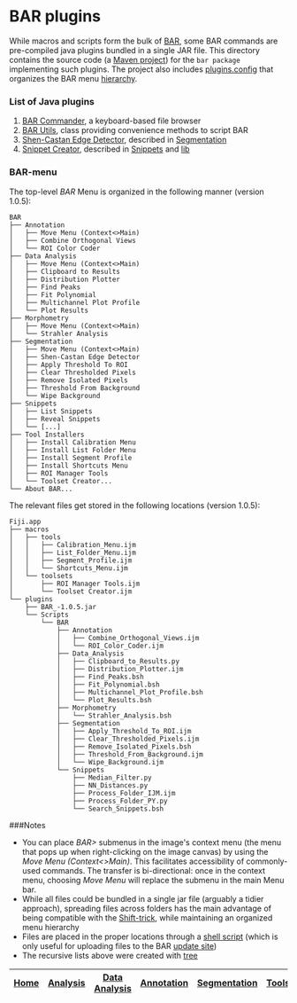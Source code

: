 # BAR plugins

While macros and scripts form the bulk of [BAR][Home], some BAR commands are pre-compiled
java plugins bundled in a single JAR file. This directory contains the source code (a
[Maven project](http://fiji.sc/Maven)) for the `bar package` implementing such plugins.
The project also includes [plugins.config](./src/main/resources/plugins.config) that
organizes the BAR menu [hierarchy](#bar-menu).

### List of Java plugins
  1. [BAR Commander](./src/main/java/bar/plugin/Commander.java), a keyboard-based file browser
  1. [BAR Utils](./src/main/java/bar/Utils.java), class providing convenience methods to script BAR
  1. [Shen-Castan Edge Detector](./src/main/java/bar/plugin/ShenCastan.java), described in
     [Segmentation](../Segmentation/README.md#shen-castan-edge-detector)
  1. [Snippet Creator](./src/main/java/bar/plugin/SnippetCreator.java), described in
     [Snippets](../Snippets/README.md#snippets) and [lib](../lib/README.md#lib)


### BAR-menu
The top-level _BAR_ Menu is organized in the following manner (version 1.0.5):

    BAR
    ├── Annotation
    │   ├── Move Menu (Context<>Main)
    │   ├── Combine Orthogonal Views
    │   └── ROI Color Coder
    ├── Data Analysis
    │   ├── Move Menu (Context<>Main)
    │   ├── Clipboard to Results
    │   ├── Distribution Plotter
    │   ├── Find Peaks
    │   ├── Fit Polynomial
    │   ├── Multichannel Plot Profile
    │   └── Plot Results
    ├── Morphometry
    │   ├── Move Menu (Context<>Main)
    │   └── Strahler Analysis
    ├── Segmentation
    │   ├── Move Menu (Context<>Main)
    │   ├── Shen-Castan Edge Detector
    │   ├── Apply Threshold To ROI
    │   ├── Clear Thresholded Pixels
    │   ├── Remove Isolated Pixels
    │   ├── Threshold From Background
    │   └── Wipe Background
    ├── Snippets
    │   ├── List Snippets
    │   ├── Reveal Snippets
    │   └── [...]
    ├── Tool Installers
    │   ├── Install Calibration Menu
    │   ├── Install List Folder Menu
    │   ├── Install Segment Profile
    │   ├── Install Shortcuts Menu
    │   ├── ROI Manager Tools
    │   └── Toolset Creator...
    └── About BAR...



The relevant files get stored in the following locations (version 1.0.5):

    Fiji.app
    ├── macros
    │   ├── tools
    │   │   ├── Calibration_Menu.ijm
    │   │   ├── List_Folder_Menu.ijm
    │   │   ├── Segment_Profile.ijm
    │   │   └── Shortcuts_Menu.ijm
    │   └── toolsets
    │       ├── ROI Manager Tools.ijm
    │       └── Toolset Creator.ijm
    └── plugins
        ├── BAR_-1.0.5.jar
        └── Scripts
            └── BAR
                ├── Annotation
                │   ├── Combine_Orthogonal_Views.ijm
                │   └── ROI_Color_Coder.ijm
                ├── Data_Analysis
                │   ├── Clipboard_to_Results.py
                │   ├── Distribution_Plotter.ijm
                │   ├── Find_Peaks.bsh
                │   ├── Fit_Polynomial.bsh
                │   ├── Multichannel_Plot_Profile.bsh
                │   └── Plot_Results.bsh
                ├── Morphometry
                │   └── Strahler_Analysis.bsh
                ├── Segmentation
                │   ├── Apply_Threshold_To_ROI.ijm
                │   ├── Clear_Thresholded_Pixels.ijm
                │   ├── Remove_Isolated_Pixels.bsh
                │   ├── Threshold_From_Background.ijm
                │   └── Wipe_Background.ijm
                └── Snippets
                    ├── Median_Filter.py
                    ├── NN_Distances.py
                    ├── Process_Folder_IJM.ijm
                    ├── Process_Folder_PY.py
                    └── Search_Snippets.bsh


###Notes
   - You can place _BAR>_ submenus in the image's context menu (the menu that pops up when
   right-clicking on the image canvas) by using the _Move Menu (Context<>Main)_. This
   facilitates accessibility of commonly-used commands. The transfer is bi-directional:
   once in the context menu, choosing _Move Menu_ will replace the submenu in the main
   Menu bar.
   - While all files could be bundled in a single jar file (arguably a tidier approach),
   spreading files across folders has the main advantage of being compatible with the
   [Shift-trick](http://fiji.sc/BAR#OpeningBAR), while maintaining an organized menu
   hierarchy
   - Files are placed in the proper locations through a [shell script](../misc/symlink_bar.sh)
   (which is only useful for uploading files to the BAR [update site](http://sites.imagej.net/Tiago/))
   - The recursive lists above were created with [tree](http://mama.indstate.edu/users/ice/tree/)




| [Home] | [Analysis] | [Data Analysis] | [Annotation] | [Segmentation] | [Tools] | [Plugins] | [lib] | [Snippets] | [Fiji] |
|:------:|:----------:|:---------------:|:------------:|:--------------:|:-------:|:---------:|:-----:|:----------:|:------:|

[Home]: https://github.com/tferr/Scripts#ij-bar
[Analysis]: https://github.com/tferr/Scripts/tree/master/Analysis#analysis
[Data Analysis]: https://github.com/tferr/Scripts/tree/master/Data_Analysis#data-analysis
[Annotation]: https://github.com/tferr/Scripts/tree/master/Annotation#annotation
[Segmentation]: https://github.com/tferr/Scripts/tree/master/Segmentation#segmentation
[Morphometry]: https://github.com/tferr/Scripts/tree/master/Morphometry#morphometry
[Tools]: https://github.com/tferr/Scripts/tree/master/Tools#tools-and-toolsets
[Plugins]: https://github.com/tferr/Scripts/tree/master/BAR#bar-plugins
[lib]: https://github.com/tferr/Scripts/tree/master/lib#lib
[Snippets]: https://github.com/tferr/Scripts/tree/master/Snippets#snippets
[Fiji]: http://fiji.sc/BAR
